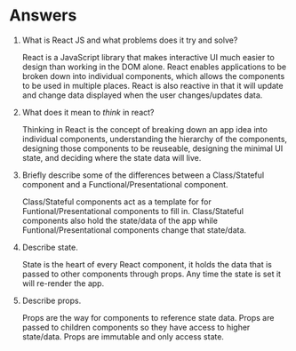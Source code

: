 # Answers

1.  What is React JS and what problems does it try and solve?

    React is a JavaScript library that makes interactive UI much easier to design than working in the DOM alone. React enables applications to be broken down into individual components, which allows the components to be used in multiple places. React is also reactive in that it will update and change data displayed when the user changes/updates data.

1.  What does it mean to _think_ in react?

    Thinking in React is the concept of breaking down an app idea into individual components, understanding the hierarchy of the components, designing those components to be reuseable, designing the minimal UI state, and deciding where the state data will live.

1.  Briefly describe some of the differences between a Class/Stateful component and a Functional/Presentational component.

    Class/Stateful components act as a template for for Funtional/Presentational components to fill in. Class/Stateful components also hold the state/data of the app while Funtional/Presentational components change that state/data.

1.  Describe state.

    State is the heart of every React component, it holds the data that is passed to other components through props. Any time the state is set it will re-render the app.

1.  Describe props.

    Props are the way for components to reference state data. Props are passed to children components so they have access to higher state/data. Props are immutable and only access state.
